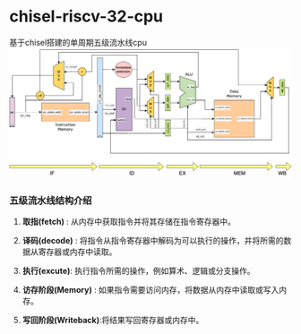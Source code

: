 # chisel-riscv-32-cpu
基于chisel搭建的单周期五级流水线cpu
<img src="./archi.png" alt="p1" style="zoom:50%;" />
### 五级流水线结构介绍

1. **取指(fetch)** : 从内存中获取指令并将其存储在指令寄存器中。

2. **译码(decode)** : 将指令从指令寄存器中解码为可以执行的操作，并将所需的数据从寄存器或内存中读取。

3. **执行(excute)**: 执行指令所需的操作，例如算术、逻辑或分支操作。
4. **访存阶段(Memory)** : 如果指令需要访问内存，将数据从内存中读取或写入内存。
5. **写回阶段(Writeback)**:将结果写回寄存器或内存中。